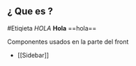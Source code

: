 ## ¿ Que es ?

#Etiqieta 
*HOLA*
**Hola**
==hola==

Componentes usados en la parte del front
- [[Sidebar]] 